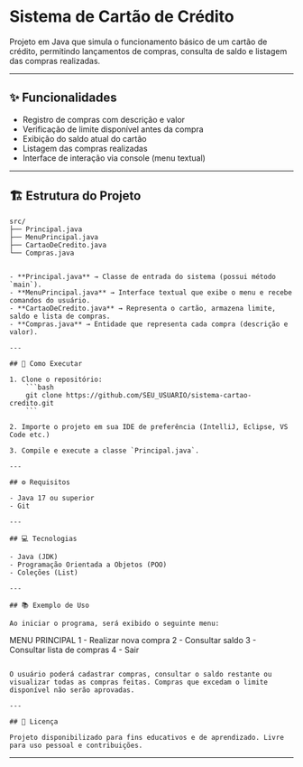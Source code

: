 

# Sistema de Cartão de Crédito

Projeto em Java que simula o funcionamento básico de um cartão de crédito, permitindo lançamentos de compras, consulta de saldo e listagem das compras realizadas.

---

## ✨ Funcionalidades

- Registro de compras com descrição e valor
- Verificação de limite disponível antes da compra
- Exibição do saldo atual do cartão
- Listagem das compras realizadas
- Interface de interação via console (menu textual)

---

## 🏗️ Estrutura do Projeto

```
src/
├── Principal.java
├── MenuPrincipal.java
├── CartaoDeCredito.java
└── Compras.java
```
````

- **Principal.java** → Classe de entrada do sistema (possui método `main`).
- **MenuPrincipal.java** → Interface textual que exibe o menu e recebe comandos do usuário.
- **CartaoDeCredito.java** → Representa o cartão, armazena limite, saldo e lista de compras.
- **Compras.java** → Entidade que representa cada compra (descrição e valor).

---

## 🚀 Como Executar

1. Clone o repositório:
    ```bash
    git clone https://github.com/SEU_USUARIO/sistema-cartao-credito.git
    ```

2. Importe o projeto em sua IDE de preferência (IntelliJ, Eclipse, VS Code etc.)

3. Compile e execute a classe `Principal.java`.

---

## ⚙️ Requisitos

- Java 17 ou superior
- Git

---

## 💻 Tecnologias

- Java (JDK)
- Programação Orientada a Objetos (POO)
- Coleções (List)

---

## 📚 Exemplo de Uso

Ao iniciar o programa, será exibido o seguinte menu:

````

MENU PRINCIPAL
1 - Realizar nova compra
2 - Consultar saldo
3 - Consultar lista de compras
4 - Sair

```

O usuário poderá cadastrar compras, consultar o saldo restante ou visualizar todas as compras feitas. Compras que excedam o limite disponível não serão aprovadas.

---

## 📝 Licença

Projeto disponibilizado para fins educativos e de aprendizado. Livre para uso pessoal e contribuições.

```

---


